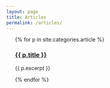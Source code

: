 ```yaml
---
layout: page
title: Articles
permalink: /articles/
---
```


<ul>
{% for p in site.categories.article %}
  <h3><a href="{{ p.url }}">{{ p.title }}</a></h3>
  <p>{{ p.excerpt }}</p>
{% endfor %}
</ul>